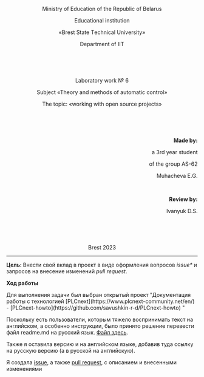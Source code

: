 <p align="center">Мinistrу оf Еducаtiоn оf thе Rеpubliс оf Bеlаrus</p>
<p align="center">Еduсаtiоnаl institutiоn</p>
<p align="center">«Brеst Stаtе Tеchnicаl Univеrsity»</p>
<p align="center">Dеpаrtmеnt оf IIT</p>
<br><br><br>
<p align="center">Laboratory work № 6</p>
<p align="center">Subject «Thеоry аnd mеthоds оf аutоmаtiс соntrоl»</p>
<p align="center">Thе tоpiс: «working with open source projects»</p>
<br><br><br>
<p align="right"><strong>Mаdе by:</strong></p>
<p align="right">а 3rd уеаr studеnt</p>
<p align="right">оf thе grоup АS-62</p>
<p align="right">Мuhаchеvа Е.G.</p>
<br>
<p align="right"><strong>Rеviеw bу:</strong></p>
<p align="right">Ivаnуuk D.S.</p>
<br><br><br>
<p align="center">Brеst 2023</p>

---

<p> <strong>Цель: </strong>Внести свой вклад в проект в виде оформления вопросов <em>issue*</em> и запросов на внесение изменений <em>pull request</em>.</p> 

<p> <strong> Ход работы </strong> </p>

<p> Для выполнения задачи был выбран открытый проект "Документация работы с технологией [PLCnext](https://www.plcnext-community.net/en/) - [PLCnext-howto](https://github.com/savushkin-r-d/PLCnext-howto) "

Поскольку есть пользователи, которым тяжело воспринимать текст на английском, а особенно инструкции, было принято решение перевести файл readme.md на русский язык. [Файл здесь](https://github.com/savushkin-r-d/PLCnext-howto/tree/master/HowTo%20build%20program%20Hello%20PLCnext).

Также я оставила версию и на английском языке, добавив туда ссылку на русскую версию (а в русской на английскую). 

Я создала [issue](https://github.com/savushkin-r-d/PLCnext-howto/issues/57), а также [pull request](https://github.com/savushkin-r-d/PLCnext-howto/pull/56), с описанием и внесенными изменениями

</p>